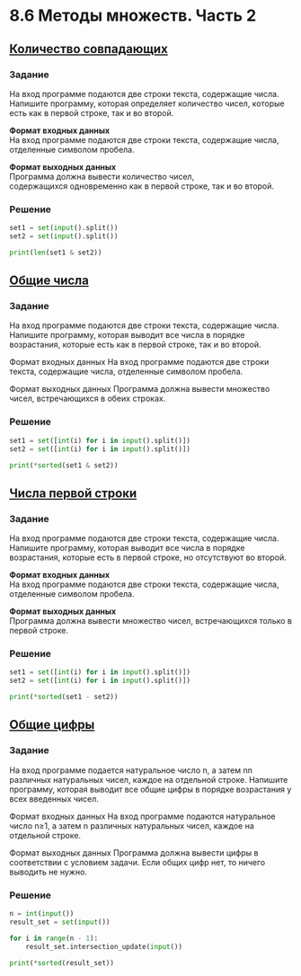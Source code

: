 # 8.6 Методы множеств. Часть 2
## [Количество совпадающих](https://stepik.org/lesson/482377/step/13?unit=473680)
### Задание
На вход программе подаются две строки текста, содержащие числа. Напишите программу, которая определяет количество чисел, которые есть как в первой строке, так и во второй.

**Формат входных данных**  
На вход программе подаются две строки текста, содержащие числа, отделенные символом пробела.

**Формат выходных данных**  
Программа должна вывести количество чисел, содержащихся одновременно как в первой строке, так и во второй.

### Решение
```python
set1 = set(input().split())
set2 = set(input().split())

print(len(set1 & set2))
```

## [Общие числа](https://stepik.org/lesson/482377/step/14?unit=473680)
### Задание
На вход программе подаются две строки текста, содержащие числа. Напишите программу, которая выводит все числа в порядке возрастания, которые есть как в первой строке, так и во второй.

Формат входных данных
На вход программе подаются две строки текста, содержащие числа, отделенные символом пробела.

Формат выходных данных
Программа должна вывести множество чисел, встречающихся в обеих строках.

### Решение
```python
set1 = set([int(i) for i in input().split()])
set2 = set([int(i) for i in input().split()])

print(*sorted(set1 & set2))
```

## [Числа первой строки](https://stepik.org/lesson/482377/step/15?unit=473680)
### Задание
На вход программе подаются две строки текста, содержащие числа. Напишите программу, которая выводит все числа в порядке возрастания, которые есть в первой строке, но отсутствуют во второй.

**Формат входных данных**  
На вход программе подаются две строки текста, содержащие числа, отделенные символом пробела.

**Формат выходных данных**  
Программа должна вывести множество чисел, встречающихся только в первой строке.

### Решение
```python
set1 = set([int(i) for i in input().split()])
set2 = set([int(i) for i in input().split()])

print(*sorted(set1 - set2))
```

## [Общие цифры](https://stepik.org/lesson/482377/step/16?unit=473680)
### Задание
На вход программе подается натуральное число n, а затем nn различных натуральных чисел, каждое на отдельной строке. Напишите программу, которая выводит все общие цифры в порядке возрастания у всех введенных чисел.

Формат входных данных
На вход программе подаются натуральное число n≥1, а затем n различных натуральных чисел, каждое на отдельной строке.

Формат выходных данных
Программа должна вывести цифры в соответствии с условием задачи. Если общих цифр нет, то ничего выводить не нужно.

### Решение
```python
n = int(input())
result_set = set(input())

for i in range(n - 1):
    result_set.intersection_update(input())

print(*sorted(result_set))
```